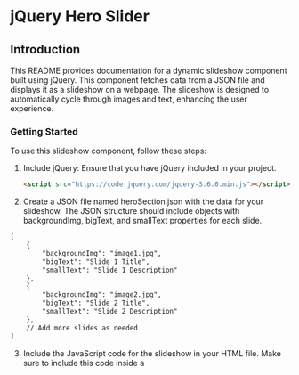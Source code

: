 # jQuery Hero Slider  

## Introduction

This README provides documentation for a dynamic slideshow component built using jQuery. This component fetches data from a JSON file and displays it as a slideshow on a webpage. The slideshow is designed to automatically cycle through images and text, enhancing the user experience.

### Getting Started

To use this slideshow component, follow these steps:

1. Include jQuery: Ensure that you have jQuery included in your project.

   ```html
   <script src="https://code.jquery.com/jquery-3.6.0.min.js"></script>
   ```
2. Create a JSON file named heroSection.json with the data for your slideshow. The JSON structure should include objects with backgroundImg, bigText, and smallText properties for each slide.

```html
[
    {
        "backgroundImg": "image1.jpg",
        "bigText": "Slide 1 Title",
        "smallText": "Slide 1 Description"
    },
    {
        "backgroundImg": "image2.jpg",
        "bigText": "Slide 2 Title",
        "smallText": "Slide 2 Description"
    },
    // Add more slides as needed
]
```

3. Include the JavaScript code for the slideshow in your HTML file. Make sure to include this code inside a <script> tag within a $(document).ready() function.

```html
$(document).ready(function(){
    // Your slideshow code here
});
```
